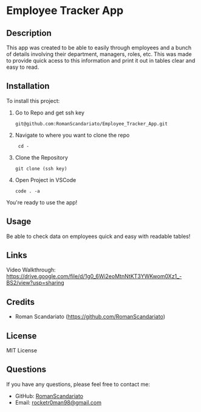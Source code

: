 # Employee Tracker App

## Description

This app was created to be able to easily through employees and a bunch of details involving their department, managers, roles, etc. This was made to provide quick acess to this information and print it out in tables clear and easy to read. 

## Installation

To install this project:

1. Go to Repo and get ssh key
   
       git@github.com:RomanScandariato/Employee_Tracker_App.git

3. Navigate to where you want to clone the repo

        cd -

4. Clone the Repository

       git clone (ssh key)

6. Open Project in VSCode 

       code . -a 

You're ready to use the app!


## Usage

Be able to check data on employees quick and easy with readable tables!

## Links

Video Walkthrough: https://drive.google.com/file/d/1g0_6Wi2eoMtnNtKT3YWKwom0Xz1_-BS2/view?usp=sharing 

## Credits

- Roman Scandariato (https://github.com/RomanScandariato)

## License

MIT License

## Questions
If you have any questions, please feel free to contact me:
- GitHub: [RomanScandariato](https://github.com/RomanScandariato)
- Email: rocketr0man98@gmail.com
